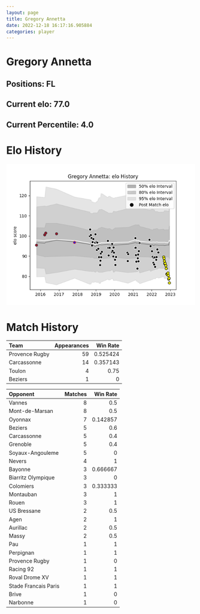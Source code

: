 ```yaml
---  
layout: page  
title: Gregory Annetta  
date: 2022-12-18 16:17:16.905884  
categories: player  
---
```

# Gregory Annetta

## Positions: FL

## Current elo: 77.0

## Current Percentile: 4.0

# Elo History


![elo history](history_GregoryAnnetta.png)
# Match History


| Team           |   Appearances |   Win Rate |
|:---------------|--------------:|-----------:|
| Provence Rugby |            59 |   0.525424 |
| Carcassonne    |            14 |   0.357143 |
| Toulon         |             4 |   0.75     |
| Beziers        |             1 |   0        |

| Opponent             |   Matches |   Win Rate |
|:---------------------|----------:|-----------:|
| Vannes               |         8 |   0.5      |
| Mont-de-Marsan       |         8 |   0.5      |
| Oyonnax              |         7 |   0.142857 |
| Beziers              |         5 |   0.6      |
| Carcassonne          |         5 |   0.4      |
| Grenoble             |         5 |   0.4      |
| Soyaux-Angouleme     |         5 |   0        |
| Nevers               |         4 |   1        |
| Bayonne              |         3 |   0.666667 |
| Biarritz Olympique   |         3 |   0        |
| Colomiers            |         3 |   0.333333 |
| Montauban            |         3 |   1        |
| Rouen                |         3 |   1        |
| US Bressane          |         2 |   0.5      |
| Agen                 |         2 |   1        |
| Aurillac             |         2 |   0.5      |
| Massy                |         2 |   0.5      |
| Pau                  |         1 |   1        |
| Perpignan            |         1 |   1        |
| Provence Rugby       |         1 |   0        |
| Racing 92            |         1 |   1        |
| Roval Drome XV       |         1 |   1        |
| Stade Francais Paris |         1 |   1        |
| Brive                |         1 |   0        |
| Narbonne             |         1 |   0        |